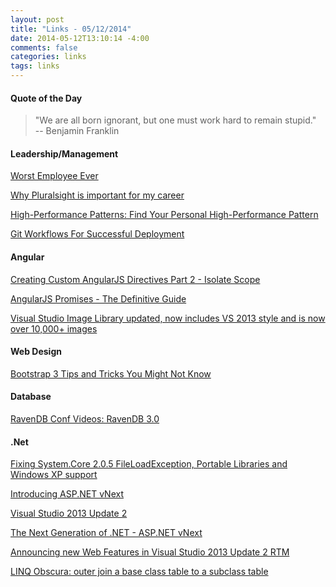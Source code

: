 ```yaml
---
layout: post
title: "Links - 05/12/2014"
date: 2014-05-12T13:10:14 -4:00
comments: false
categories: links
tags: links
---
```


#### Quote of the Day

<blockquote>"We are all born ignorant, but one must work hard to remain stupid."<br>
-- Benjamin Franklin</blockquote>

#### Leadership/Management

[Worst Employee Ever](http://www.vladville.com/2014/05/the-worst-employee-ever.html)

[Why Pluralsight is important for my career](http://www.danlmoyer.com/?p=412)

[High-Performance Patterns: Find Your Personal High-Performance Pattern](http://blogs.msdn.com/b/jmeier/archive/2014/05/08/high-performance-patterns-find-your-personal-high-performance-pattern.aspx)

[Git Workflows For Successful Deployment](http://bocoup.com/weblog/git-workflows-for-successful-deployment)

#### Angular

[Creating Custom AngularJS Directives Part 2 - Isolate Scope ](http://weblogs.asp.net/dwahlin/archive/2014/05/11/creating-custom-angularjs-directives-part-2-isolate-scope.aspx)

[AngularJS Promises - The Definitive Guide](http://www.codeproject.com/Articles/770325/AngularJS-Promises-The-Definitive-Guide)

[Visual Studio Image Library updated, now includes VS 2013 style and is now over 10,000+ images](http://coolthingoftheday.blogspot.com/2014/05/visual-studio-image-library-updated-now.html)

#### Web Design

[Bootstrap 3 Tips and Tricks You Might Not Know](http://scotch.io/bar-talk/bootstrap-3-tips-and-tricks-you-might-not-know)

#### Database

[RavenDB Conf Videos: RavenDB 3.0](http://ayende.com/blog/166597/ravendb-conf-videos-ravendb-3-0)

#### .Net

[Fixing System.Core 2.0.5 FileLoadException, Portable Libraries and Windows XP support](http://www.hanselman.com/blog/FixingSystemCore205FileLoadExceptionPortableLibrariesAndWindowsXPSupport.aspx)

[Introducing ASP.NET vNext](http://www.hanselman.com/blog/IntroducingASPNETVNext.aspx)

[Visual Studio 2013 Update 2](http://www.visualstudio.com/en-us/downloads/download-visual-studio-vs#d-visual-studio-2013-update)

[The Next Generation of .NET - ASP.NET vNext](http://blogs.msdn.com/b/dotnet/archive/2014/05/12/the-next-generation-of-net-asp-net-vnext.aspx)

[Announcing new Web Features in Visual Studio 2013 Update 2 RTM](http://blogs.msdn.com/b/webdev/archive/2014/05/12/announcing-new-web-features-in-visual-studio-2013-update-2-rtm.aspx)

[LINQ Obscura: outer join a base class table to a subclass table](http://blog.falafel.com/Blogs/AdamAnderson/adam-anderson/2014/05/08/linq-obscura-outer-join-a-base-class-table-to-a-subclass-table)
